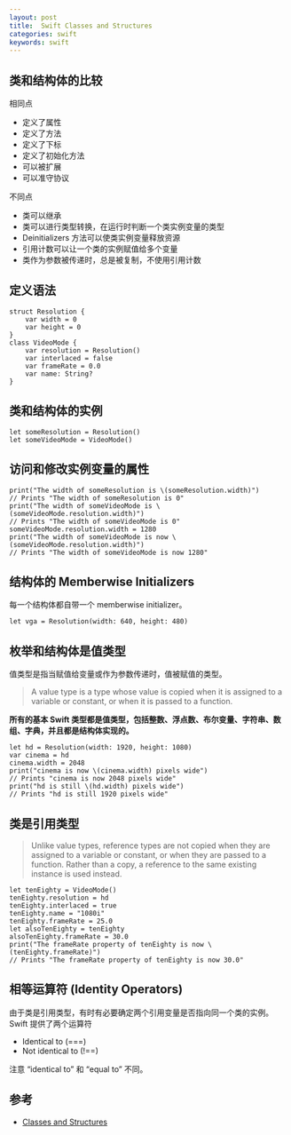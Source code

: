 ```yaml
---
layout: post
title:  Swift Classes and Structures
categories: swift
keywords: swift
---
```


## 类和结构体的比较 
相同点  

- 定义了属性
- 定义了方法
- 定义了下标
- 定义了初始化方法
- 可以被扩展
- 可以准守协议  

不同点  

- 类可以继承
- 类可以进行类型转换，在运行时判断一个类实例变量的类型
- Deinitializers 方法可以使类实例变量释放资源
- 引用计数可以让一个类的实例赋值给多个变量  
- 类作为参数被传递时，总是被复制，不使用引用计数

## 定义语法
    struct Resolution {
        var width = 0
        var height = 0
    }
    class VideoMode {
        var resolution = Resolution()
        var interlaced = false
        var frameRate = 0.0
        var name: String?
    }
        
## 类和结构体的实例  
    let someResolution = Resolution()
    let someVideoMode = VideoMode()

## 访问和修改实例变量的属性  
    print("The width of someResolution is \(someResolution.width)")
    // Prints "The width of someResolution is 0"
    print("The width of someVideoMode is \(someVideoMode.resolution.width)")
    // Prints "The width of someVideoMode is 0"
    someVideoMode.resolution.width = 1280
    print("The width of someVideoMode is now \(someVideoMode.resolution.width)")
    // Prints "The width of someVideoMode is now 1280"
    
## 结构体的 Memberwise Initializers
每一个结构体都自带一个 memberwise initializer。

    let vga = Resolution(width: 640, height: 480)

## 枚举和结构体是值类型  
值类型是指当赋值给变量或作为参数传递时，值被赋值的类型。  
> A value type is a type whose value is copied when it is assigned to a variable or constant, or when it is passed to a function.

**所有的基本 Swift 类型都是值类型，包括整数、浮点数、布尔变量、字符串、数组、字典，并且都是结构体实现的。**  

    let hd = Resolution(width: 1920, height: 1080)
    var cinema = hd
    cinema.width = 2048
    print("cinema is now \(cinema.width) pixels wide")
    // Prints "cinema is now 2048 pixels wide"
    print("hd is still \(hd.width) pixels wide")
    // Prints "hd is still 1920 pixels wide"

## 类是引用类型  
> Unlike value types, reference types are not copied when they are assigned to a variable or constant, or when they are passed to a function. Rather than a copy, a reference to the same existing instance is used instead.

    let tenEighty = VideoMode()
    tenEighty.resolution = hd
    tenEighty.interlaced = true
    tenEighty.name = "1080i"
    tenEighty.frameRate = 25.0
    let alsoTenEighty = tenEighty
    alsoTenEighty.frameRate = 30.0
    print("The frameRate property of tenEighty is now \(tenEighty.frameRate)")
    // Prints "The frameRate property of tenEighty is now 30.0"
    
    
## 相等运算符  (Identity Operators)
由于类是引用类型，有时有必要确定两个引用变量是否指向同一个类的实例。  
Swift 提供了两个运算符 

- Identical to (===)
- Not identical to (!==)  

注意 “identical to” 和 “equal to” 不同。
## 参考  
- [Classes and Structures](https://developer.apple.com/library/content/documentation/Swift/Conceptual/Swift_Programming_Language/ClassesAndStructures.html#//apple_ref/doc/uid/TP40014097-CH13-ID82)


